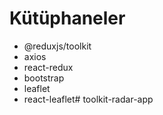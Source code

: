 # Kütüphaneler

- @reduxjs/toolkit
- axios
- react-redux
- bootstrap
- leaflet
- react-leaflet# toolkit-radar-app
